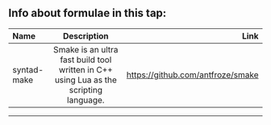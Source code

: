 ## Info about formulae in this tap:

| Name        |                                      Description                                      |                              Link |
| :---------- | :-----------------------------------------------------------------------------------: | --------------------------------: |
| syntad-make | Smake is an ultra fast build tool written in C++ using Lua as the scripting language. | https://github.com/antfroze/smake |

---

